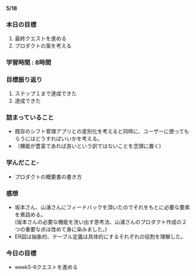 #### 5/18
### 本日の目標
1. 最終クエストを進める
2. プロダクトの案を考える
### 学習時間 : 8時間
### 目標振り返り
1. ステップ１まで達成できた
2. 達成できた
### 詰まっていること
- 既存のシフト管理アプリとの差別化を考えると同時に、ユーザーに使ってもらうにはどうすればいいかを考える。  
- （機能が豊富であれば良いという訳ではないことを念頭に置く)
### 学んだこと- 
- プロダクトの概要書の書き方
### 感想
- 坂本さん、山浦さんにフィードバックを頂いたのでそれをもとに必要な要素を煮詰める。  
   (坂本さんの必要な機能を洗い出す思考法、山浦さんのプロダクト作成の２つの重要な点は改めて身に染みました。)
- ER図は抽象的、テーブル定義は具体的にするそれぞれの役割を理解した。
### 今日の目標
- week5-6クエストを進める
